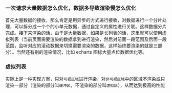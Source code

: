 ### 一次请求大量数据怎么优化，数据多导致渲染慢怎么优化

首先大量数据的接收，那么肯定是用异步的方式进行接收，对数据进行一个分片处理，可以拆分成一个个的小单元数据，通过自定义的属性进行关联。这样数据分片完成。接下来渲染的话，由于是大量数据，如果是长列表的话，这里就可以使用虚拟列表（当前页面需要渲染的数据拿到进行渲染，然后对前面一段范围及后面一段范围，监听对应的滚动数据来切换需要渲染的数据，这样始终要渲染的就是三部分）。当然还有别的渲染情况，比如 echarts 图标大量点位数据优化等。

### 虚拟列表

实际上是一种实现方案，只对`可视区域`进行渲染，对`非可视区域`中的区域不渲染或只渲染一部分（渲染的部分叫`缓冲区`，不渲染的部分叫`虚拟区`），从而达到极高的性能
